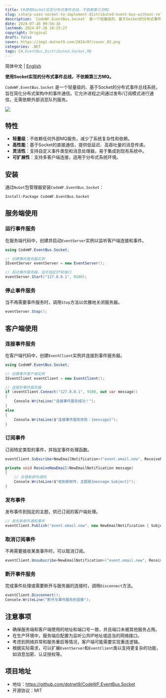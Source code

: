 ```yaml
---
title: C#使用Socket实现分布式事件总线，不依赖第三方MQ
slug: csharp-uses-socket-to-implement-distributed-event-bus-without-relying-on-third-party-mq
description: `CodeWF.EventBus.Socket` 是一个轻量级的、基于Socket的分布式事件总线系统，旨在简化分布式架构中的事件通信。它允许进程之间通过发布/订阅模式进行通信，无需依赖外部消息队列服务。
date: 2024-07-26 09:54:16
lastmod: 2024-07-28 10:25:27
copyright: Original
draft: false
cover: https://img1.dotnet9.com/2024/07/cover_02.png
categories: .NET
tags: C#,EventBus,Distributed,Socket,MQ
---
```


简体中文 | [English](README.md)

**使用Socket实现的分布式事件总线，不依赖第三方MQ。**

`CodeWF.EventBus.Socket` 是一个轻量级的、基于Socket的分布式事件总线系统，旨在简化分布式架构中的事件通信。它允许进程之间通过发布/订阅模式进行通信，无需依赖外部消息队列服务。

![](https://img1.dotnet9.com/2024/07/cover_02.png)

## 特性

- **轻量级**：不依赖任何外部MQ服务，减少了系统复杂性和依赖。
- **高性能**：基于Socket的直接通信，提供低延迟、高吞吐量的消息传递。
- **灵活性**：支持自定义事件类型和消息处理器，易于集成到现有系统中。
- **可扩展性**：支持多客户端连接，适用于分布式系统环境。

## 安装

通过`NuGet`包管理器安装`CodeWF.EventBus.Socket`：

```bash
Install-Package CodeWF.EventBus.Socket
```

## 服务端使用

### 运行事件服务

在服务端代码中，创建并启动`EventServer`实例以监听客户端连接和事件。

```csharp
using CodeWF.EventBus.Socket;

// 创建事件服务器实例
IEventServer eventServer = new EventServer();

// 启动事件服务器，监听指定IP和端口
eventServer.Start("127.0.0.1", 9100);
```

### 停止事件服务

当不再需要事件服务时，调用`Stop`方法以优雅地关闭服务器。

```csharp
eventServer.Stop();
```

## 客户端使用

### 连接事件服务

在客户端代码中，创建`EventClient`实例并连接到事件服务器。

```csharp
using CodeWF.EventBus.Socket;

// 创建事件客户端实例
IEventClient eventClient = new EventClient();

// 连接到事件服务器
if (eventClient.Connect("127.0.0.1", 9100, out var message))
{
    Console.WriteLine("连接事件服务成功！");
}
else
{
    Console.WriteLine($"连接事件服务失败：{message}");
}
```

### 订阅事件

订阅特定类型的事件，并指定事件处理函数。

```csharp
eventClient.Subscribe<NewEmailNotification>("event.email.new", ReceiveNewEmail);

private void ReceiveNewEmail(NewEmailNotification message)
{
    // 处理新邮件通知
    Console.WriteLine($"收到新邮件，主题是{message.Subject}");
}
```

### 发布事件

发布事件到指定的主题，供已订阅的客户端处理。

```csharp
// 发布新邮件通知事件
eventClient.Publish("event.email.new", new NewEmailNotification { Subject = "恭喜您中Github一等奖", Content = "我们很开心，您在2024年7月...", SendTime = new DateTime(2024, 7, 27) });
```

### 取消订阅事件

不再需要接收某类事件时，可以取消订阅。

```csharp
eventClient.Unsubscribe<NewEmailNotification>("event.email.new", ReceiveNewEmail);
```

### 断开事件服务

完成事件处理或需要断开与服务器的连接时，调用`Disconnect`方法。

```csharp
eventClient.Disconnect();
Console.WriteLine("断开与事件服务的连接");
```

## 注意事项

- 确保服务端和客户端使用的地址和端口号一致，并且端口未被其他服务占用。
- 在生产环境中，服务端应配置为监听公共IP地址或适当的网络接口。
- 考虑到网络异常和服务重启等情况，客户端可能需要实现重连逻辑。
- 根据实际需求，可以扩展`EventServer`和`EventClient`类以支持更复杂的功能，如消息加密、认证授权等。

## 项目地址

- 地址：https://github.com/dotnet9/CodeWF.EventBus.Socket
- 开源协议：MIT